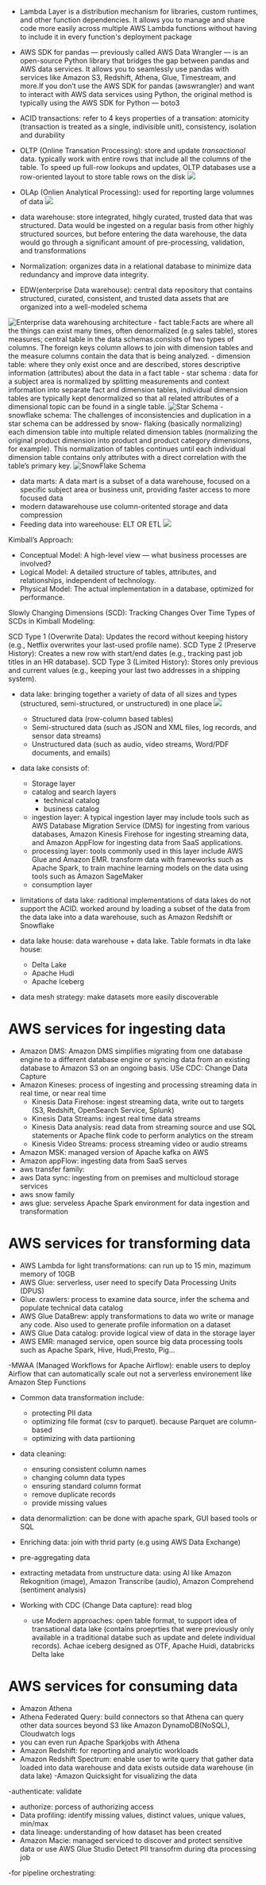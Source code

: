 - Lambda Layer is a distribution mechanism for libraries, custom runtimes, and other function dependencies. It allows you to manage and share code more easily across multiple AWS Lambda functions without having to include it in every function's deployment package
- AWS SDK for pandas — previously called AWS Data Wrangler — is an open-source Python library that bridges the gap between pandas and AWS data services. It allows you to seamlessly use pandas with services like Amazon S3, Redshift, Athena, Glue, Timestream, and more.If you don’t use the AWS SDK for pandas (awswrangler) and want to interact with AWS data services using Python, the original method is typically using the AWS SDK for Python — boto3
- ACID transactions: refer to 4 keys properties of a transation: atomicity (transaction is treated as a single, indivisible unit), consistency, isolation and durability 
- OLTP (Online Transation Processing): store and update *transactional* data. typically work with entire rows that include all the columns of the table. To speed up full-row lookups and updates, OLTP databases use a row-oriented layout to store table rows on the disk
![](../images/OLTP.png)

- OLAp (Onlien Analytical Processing): used for reporting large volumnes of data
![](../images/colum_oritented_layout.png)
- data warehouse: store integrated, hihgly curated, trusted data that was structured. Data would be ingested on a
regular basis from other highly structured sources, but before entering the data warehouse, the
data would go through a significant amount of pre-processing, validation, and transformations
- Normalization: organizes data in a relational database to minimize data redundancy and improve data integrity.
- EDW(enterprise Data warehouse): central data repository that contains structured,
curated, consistent, and trusted data assets that are organized into a well-modeled schema

![Enterprise data warehousing architecture](../images/enterprise_datawarehouse_architecture.png)
    - fact table:Facts are where all the things can exist many times, often denormalized (e.g sales table), stores measures; central table in the data schemas.consists of two types of columns. The foreign keys column allows to join with dimension tables and the measure columns contain the data that is being analyzed.
    - dimension table: where they only exist once and are described, stores descriptive information (attributes) about the data in a fact table
    - star schema : data for a subject area is normalized by splitting measurements and
context information into separate fact and dimension tables, individual dimension tables are
typically kept denormalized so that all related attributes of a dimensional topic can be found in
a single table.
    ![Star Schema](../images/star_schema.png)
    - snowflake schema: The challenges of inconsistencies and duplication in a star schema can be addressed by snow-
flaking (basically normalizing) each dimension table into multiple related dimension tables
(normalizing the original product dimension into product and product category dimensions, for
example). This normalization of tables continues until each individual dimension table contains
only attributes with a direct correlation with the table’s primary key.
    ![SnowFlake Schema](../images/snowflake_schema.png)
- data marts: A data mart is a subset of a data warehouse, focused on a specific subject area or business unit, providing faster access to more focused data
- modern datawarehouse use column-oritented storage and data compression
- Feeding data into wareehouse: ELT OR ETL 
![](../images/ETL.png)

Kimball’s Approach:

- Conceptual Model: A high-level view — what business processes are involved?
- Logical Model: A detailed structure of tables, attributes, and relationships, independent of technology.
- Physical Model: The actual implementation in a database, optimized for performance.

Slowly Changing Dimensions (SCD): Tracking Changes Over Time
Types of SCDs in Kimball Modeling:

SCD Type 1 (Overwrite Data): Updates the record without keeping history (e.g., Netflix overwrites your last-used profile name).
SCD Type 2 (Preserve History): Creates a new row with start/end dates (e.g., tracking past job titles in an HR database).
SCD Type 3 (Limited History): Stores only previous and current values (e.g., keeping your last two addresses in a shipping system).

- data lake: bringing together a variety of data of all sizes and types (structured, semi-structured, or unstructured) in one place
![](../images/data_lake.png)
    - Structured data (row-column based tables)
    - Semi-structured data (such as JSON and XML files, log records, and sensor data streams)
    - Unstructured data (such as audio, video streams, Word/PDF documents, and emails)
- data lake consists of: 
    - Storage layer
    - catalog and search layers
        - technical catalog
        - business catalog
    - ingestion layer: A typical ingestion layer may include tools such as AWS Database Migration Service (DMS) for
ingesting from various databases, Amazon Kinesis Firehose for ingesting streaming data, and
Amazon AppFlow for ingesting data from SaaS applications.
    - processing layer: tools commonly used in this layer include AWS Glue and Amazon EMR. transform
data with frameworks such as Apache Spark, to train machine learning models on the data using
tools such as Amazon SageMaker
    - consumption layer
- limitations of data lake: raditional implementations of data lakes do not support the ACID. worked around by loading a subset of the data from the data lake into a data warehouse, such as Amazon Redshift or Snowflake

- data lake house: data warehouse + data lake. Table formats in dta lake house:
    - Delta Lake
    - Apache Hudi
    - Apache Iceberg
- data mesh strategy: make datasets more easily discoverable 
# AWS services for ingesting data
- Amazon DMS: Amazon DMS simplifies migrating from one database engine to a different database
engine or syncing data from an existing database to Amazon S3 on an ongoing basis. USe CDC: Change Data Capture
- Amazon Kineses: process of ingesting and processing streaming data in real time, or near real time
    - Kinesis Data Firehose: ingest streaming data, write out to targets (S3, Redshift, OpenSearch Service, Splunk)
    - Kinesis Data Streams: ingest real time data streams
    - Kinesis Data analysis: read data from streaming source and use SQL statements or Apache flink code to perform analytics on the stream
    - Kinesis Video Streams: process streaming video or audio streams
- Amazon MSK: managed version of Apache kafka on AWS
- Amazon appFlow: ingesting data from SaaS serves
- aws transfer family: 
- aws Data sync: ingesting from on premises and multicloud storage services
- aws snow family
- aws glue: serveless Apache Spark environment for data ingestion and transformation

# AWS services for transforming data
- AWS Lambda for light transformations: can run up to 15 min, mazimum memory of 10GB
- AWS Glue: serverless, user need to specify Data Processing Units (DPUS)
- Glue. crawlers: process to examine data source, infer the schema and populate technical data catalog
- AWS Glue DataBrew: apply transformations to data wo write or manage any code. Also used to generate profile information on a dataset
- AWS Glue Data catalog: provide logical view of data in the storage layer
 - AWS EMR: managed service, open source big data processing tools such as Apache Spark, Hive, Hudi,Presto, Pig...


-MWAA (Managed Workflows for Apache Airflow): enable users to deploy Airflow that can automatically scale out
not a serverless environement like Amazon Step Functions
- Common data transformation include:
    - protecting PII data
    - optimizing file format (csv to parquet). because Parquet are column-based
    - optimizing with data partiioning
- data cleaning:
    - ensuring consistent column names
    - changing column data types
    - ensuring standard column format
    - remove duplicate records
    - provide missing values 

- data denormaliztion: 
    can be done with apache spark, GUI based tools or SQL

- Enriching data: join with thrid party (e.g using AWS Data Exchange)
- pre-aggregating data 

- extracting metadata from unstructure data: using AI like Amazon Rekognition (image), Amazon Transcribe (audio), Amazon Comprehend (sentiment analysis) 

- Working with CDC (Change Data capture): 
    read blog
    - use Modern approaches: open table format, to support idea of transational data lake (contains proeprties that were previously only available in a traditional databe such as update and delete individual records). Achae iceberg designed as OTF, Apache Huidi, databricks Delta lake
# AWS services for consuming  data
- Amazon Athena 
- Athena Federated Query: build connectors so that Athena can query other data sources beyond S3 like Amazon DynamoDB(NoSQL), Cloudwatch logs
- you can even run Apache Sparkjobs with Athena
- Amazon Redshift: for reporting and analytic workloads
- Amazon Redshift Spectrum: enable user to write query that gather data loaded into data warehouse and data exists outside data warehouse (in data lake)
-Amazon Quicksight for visualizing the data

-authenticate: validate
- authorize: porcess of authorizing access
- Data profiling: identify missing values, distinct values, unique values, min/max
- data lineage: understanding of how dataset has been created
- Amazon Macie: managed serviced to discover and protect sensitive data or use AWS Glue Studio Detect PII transofrm during dta processing job


-for pipeline orchestrating: